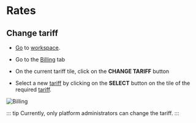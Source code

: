 # Rates

## Change tariff

- [Go][1] to [workspace][2].

- Go to the <span class="iconify-inline" data-icon="mdi:credit-card-clock"></span>[Billing][3] tab

- On the current tariff tile, click on the **CHANGE TARIFF** button

- Select a new [tariff][4] by clicking on the **SELECT** button on the tile of the required [tariff][4].

 ![Billing](/images/common/workspace_billing_payplans_change.png)

::: tip <span class="iconify" data-icon="mdi:information" style="color: #42b983; font-size: 24px;"></span>
 Currently, only platform administrators can change the tariff.
:::


[1]: ./workspace.md#go-to-workspace
[2]: /desc/workspace.md
[3]: /desc/workspace.md#billing
[4]: /desc/payplan.md